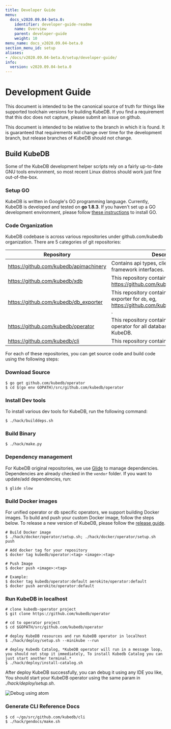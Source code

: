 ```yaml
---
title: Developer Guide
menu:
  docs_v2020.09.04-beta.0:
    identifier: developer-guide-readme
    name: Overview
    parent: developer-guide
    weight: 10
menu_name: docs_v2020.09.04-beta.0
section_menu_id: setup
aliases:
- /docs/v2020.09.04-beta.0/setup/developer-guide/
info:
  version: v2020.09.04-beta.0
---
```


# Development Guide

This document is intended to be the canonical source of truth for things like supported toolchain versions for building KubeDB.
If you find a requirement that this doc does not capture, please submit an issue on github.

This document is intended to be relative to the branch in which it is found. It is guaranteed that requirements will change over time
for the development branch, but release branches of KubeDB should not change.

## Build KubeDB

Some of the KubeDB development helper scripts rely on a fairly up-to-date GNU tools environment, so most recent Linux distros should
work just fine out-of-the-box.

### Setup GO

KubeDB is written in Google's GO programming language. Currently, KubeDB is developed and tested on **go 1.8.3**. If you haven't set up a GO
development environment, please follow [these instructions](https://golang.org/doc/code.html) to install GO.

### Code Organization

KubeDB codebase is across various repositories under github.com/kubedb organization. There are 5 categories of git repositories:

| Repository                             | Description                                                                                              |
|----------------------------------------|----------------------------------------------------------------------------------------------------------|
| https://github.com/kubedb/apimachinery | Contains api types, clientset and KubeDB framework interfaces.                                           |
| https://github.com/kubedb/xdb          | This repository contains operator for `db`, eg, https://github.com/kubedb/postgres                       |
| https://github.com/kubedb/db_exporter  | This repository contains Prometheus exporter for `db`, eg, https://github.com/kubedb/postgres_exporter . |
| https://github.com/kubedb/operator     | This repository contains the combined operator for all databases supported by KubeDB.                    |
| https://github.com/kubedb/cli          | This repository contains CLI for KubeDB.                                                                 |

For each of these repositories, you can get source code and build code using the following steps:

### Download Source

```console
$ go get github.com/kubedb/operator
$ cd $(go env GOPATH)/src/github.com/kubedb/operator
```

### Install Dev tools

To install various dev tools for KubeDB, run the following command:

```console
$ ./hack/builddeps.sh
```

### Build Binary

```console
$ ./hack/make.py
```

### Dependency management

For KubeDB original repositories, we use [Glide](https://github.com/Masterminds/glide) to manage dependencies. Dependencies are already checked in the `vendor` folder. If you want to update/add dependencies, run:
```console
$ glide slow
```

### Build Docker images

For unified operator or db specific operators, we support building Docker images. To build and push your custom Docker image, follow the steps below. To release a new version of KubeDB, please follow the [release guide](/docs/v2020.09.04-beta.0/setup/developer-guide/release).

```console
# Build Docker image
$ ./hack/docker/operator/setup.sh; ./hack/docker/operator/setup.sh push

# Add docker tag for your repository
$ docker tag kubedb/operator:<tag> <image>:<tag>

# Push Image
$ docker push <image>:<tag>

# Example:
$ docker tag kubedb/operator:default aerokite/operator:default
$ docker push aerokite/operator:default
```

### Run KubeDB in localhost

```console
# clone kubedb-operator project
$ git clone https://github.com/kubedb/operator

# cd to operator project
$ cd $GOPATH/src/github.com/kubedb/operator

# deploy KubeDB resources and run KubeDB operator in localhost
$ ./hack/deploy/setup.sh --minikube --run

# deploy Kubedb Catalog, *KubeDB operator will run in a message loop, you should not stop it immediately, To install Kubedb Catalog you can just start another terminal.* 
$ ./hack/deploy/install-catalog.sh
```

After deploy KubeDB successfully, you can debug it using any IDE you like, You should start your KubeDB operator using the same param in *./hack/deploy/setup.sh*. 

![Debug using atom](/docs/v2020.09.04-beta.0/images/debug-using-atom.gif)

### Generate CLI Reference Docs

```console
$ cd ~/go/src/github.com/kubedb/cli
$ ./hack/gendocs/make.sh
```
